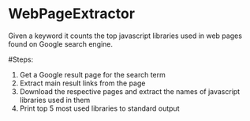 # WebPageExtractor
Given a keyword it counts the top javascript libraries used in web pages found on Google search engine.

#Steps:
1) Get a Google result page for the search term
2) Extract main result links from the page
3) Download the respective pages and extract the names of javascript libraries used in them
4) Print top 5 most used libraries to standard output
